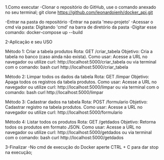 1.Como executar
-Clonar o repositório do GitHub, use o comando anexado no seu terminal;
git clone https://github.com/leonardoienh/docker_api.git

-Entrar na pasta do repositório
-Entrar na pasta 'meu-projeto'
-Acessar o cmd via pasta: Digitando 'cmd' na barra de diretório da pasta
-Digitar esse comando: docker-compose up --build


2-Aplicação e seu USO

Método 1: Criar a tabela produtos
Rota: GET /criar_tabela
Objetivo: Cria a tabela no banco (caso ainda não exista).
Como usar: Acesse a URL no navegador ou utilize curl:
http://localhost:5000/criar_tabela
ou via terminal com o comando:
bash curl http://localhost:5000/criar_tabela

Método 2: Limpar todos os dados da tabela
Rota: GET /limpar
Objetivo: Apaga todos os registros da tabela produtos.
Como usar: Acesse a URL no navegador ou utilize curl:
http://localhost:5000/limpar
ou via terminal com o comando:
bash curl http://localhost:5000/limpar

Método 3: Cadastrar dados na tabela
Rota: POST /formulario
Objetivo: Cadastrar registro na tabela produtos.
Como usar: Acesse a URL no navegador ou utilize curl:
http://localhost:5000/formulario

Método 4: Listar todos os produtos
Rota: GET /getdados
Objetivo: Retorna todos os produtos em formato JSON.
Como usar: Acesse a URL no navegador ou utilize curl:
http://localhost:5000/getdados
ou via terminal com o comando:
bash curl http://localhost:5000/getdados

3-Finalizar
-No cmd de execução do Docker aperte CTRL + C para dar stop na execução;
